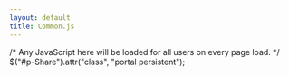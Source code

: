 ```yaml
---
layout: default
title: Common.js
---
```


/\* Any JavaScript here will be loaded for all users on every page load. \*/ \$("\#p-Share").attr("class", "portal persistent");
